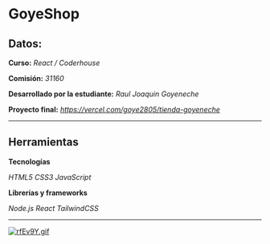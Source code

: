 
# GoyeShop

## Datos:

**Curso:** *React / Coderhouse*

**Comisión:** *31160*

**Desarrollado por la estudiante:** *Raul Joaquin Goyeneche*

**Proyecto final:** *https://vercel.com/goye2805/tienda-goyeneche*

<hr>

## Herramientas

**Tecnologías**

*HTML5*
*CSS3*
*JavaScript*

**Librerías y frameworks**

*Node.js*
*React*
*TailwindCSS*

<hr>


[![rfEv9Y.gif](https://i.im.ge/2022/06/08/rfEv9Y.gif)](https://im.ge/i/rfEv9Y)
